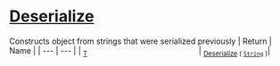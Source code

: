 # [Deserialize](./SerializationHelper-100664030.md)

Constructs object from strings that were serialized previously
| Return | Name | 
| --- | --- | 
| <sub>[T](./SerializationHelper-100664030.md)</sub><img width=200/>| <sub>[Deserialize](./SerializationHelper-100664030.md) ( [`String`](https://docs.microsoft.com/en-us/dotnet/api/System.String) )</sub>| <br>


